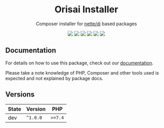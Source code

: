 <h1 align="center">Orisai Installer</h1>

<p align="center">
    Composer installer for <a href="https://github.com/nette/di">nette/di</a> based packages
</p>

<p align=center>
  <a href="https://github.com/orisai/installer/actions?query=workflow%3Aci"><img src="https://github.com/orisai/installer/workflows/ci/badge.svg"></a>
  <a href="https://coveralls.io/r/orisai/installer"><img src="https://badgen.net/coveralls/c/github/orisai/installer/v1.x?cache=300"></a>
  <a href="https://dashboard.stryker-mutator.io/reports/github.com/orisai/installer/v1.x"><img src="https://badge.stryker-mutator.io/github.com/orisai/installer/v1.x"></a>
  <a href="https://packagist.org/packages/orisai/installer"><img src="https://badgen.net/packagist/dt/orisai/installer?cache=3600"></a>
  <a href="https://packagist.org/packages/orisai/installer"><img src="https://badgen.net/packagist/v/orisai/installer?cache=3600"></a>
  <a href="https://choosealicense.com/licenses/mpl-2.0/"><img src="https://badgen.net/badge/license/MPL-2.0/blue?cache=3600"></a>
<p>

## Documentation

For details on how to use this package, check out our [documentation](docs/README.md).

Please take a note knowledge of PHP, Composer and other tools used is expected and not explained by package docs.

## Versions

| State  | Version      | PHP     |
|--------|--------------|---------|
| dev    | `^1.0.0`     | `>=7.4` |
